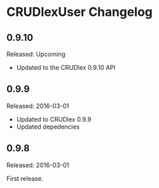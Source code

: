 CRUDlexUser Changelog
=====================

## 0.9.10
Released: Upcoming
- Updated to the CRUDlex 0.9.10 API

## 0.9.9
Released: 2016-03-01
- Updated to CRUDlex 0.9.9
- Updated depedencies

## 0.9.8
Released: 2016-03-01

First release.
